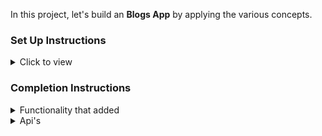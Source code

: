 In this project, let's build an **Blogs App** by applying the various concepts.

### Set Up Instructions

<details>
<summary>Click to view</summary>

### 1.How to start client side application.
- In this client side application, firstly   created a basic React Project by taking simple commend **npx create-react-app appname**.  
- Download dependencies by running `npm install`
- Start up the app using `npm start`
- Server starts on 3000 port number automatically.   
- we created seperate folder structure for components in src folder where we have different components.

### 2.How to start Server side application.
- In this server side application, create one seperarte folder for server.
- Here created on server side project by taking simple command like **npx express-generator appname**
- also installed cors(),body-parser,sqlite,sqlite3

</details>

### Completion Instructions

<details>
<summary>Functionality that added</summary>
<br/>

The app has the following functionalities

- Initially, the list of posts from blogs table loaded from server-side by **GET api**
- When click on post add icon then it navigate to form set up where we can add posts and delete posts 
  - After doing api calls from here we will get response status whether successful or not.
  - Loader view, failure view and success view displayed based on api status.
  - Post add component **Post** api and **DELETE** api has done.
- Coming to post edit component in which PUT api has taken we also displayed different components based on api status.
- When click on Blog post item then it navigate to other component called blog details view
- Here **GET/:id** api call has done.

    ## server side
    - Opened the database connection and written all api calls in **app.js** file
    - Sending corresponding data based on api call.
    - Here server starts on **8000** port number.

</details>

<details>
<summary>Api's </summary>

- [http://localhost:8000](http://localhost:8000)
- [http://localhost:8000/list/:id](http://localhost:8000/list/:id)
- [http://localhost:8000/list/add](http://localhost:8000/list/add)
- [http://localhost:8000/list/edit/:id](http://localhost:8000/list/edit/:id)
- [http://localhost:8000/list/delete](http://localhost:8000/list/delete)



</details>







